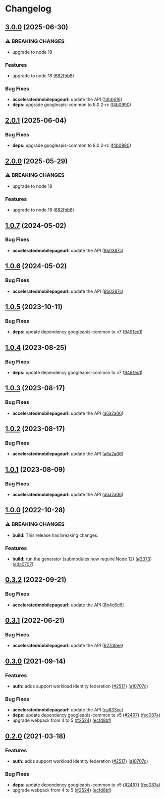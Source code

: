 # Changelog

## [3.0.0](https://github.com/googleapis/google-api-nodejs-client/compare/acceleratedmobilepageurl-v2.0.1...acceleratedmobilepageurl-v3.0.0) (2025-06-30)


### ⚠ BREAKING CHANGES

* upgrade to node 18

### Features

* upgrade to node 18 ([682fbb8](https://github.com/googleapis/google-api-nodejs-client/commit/682fbb869189ae92b3e9a194d37d0548af0c1f92))


### Bug Fixes

* **acceleratedmobilepageurl:** update the API ([1dbb616](https://github.com/googleapis/google-api-nodejs-client/commit/1dbb6165c447bdd022d31773966f62e575989467))
* **deps:** upgrade googleapis-common to 8.0.2-rc ([f4b0990](https://github.com/googleapis/google-api-nodejs-client/commit/f4b099071040cfbcfe4a2e7d487d45ee93b369e0))

## [2.0.1](https://github.com/googleapis/google-api-nodejs-client/compare/acceleratedmobilepageurl-v2.0.0...acceleratedmobilepageurl-v2.0.1) (2025-06-04)


### Bug Fixes

* **deps:** upgrade googleapis-common to 8.0.2-rc ([f4b0990](https://github.com/googleapis/google-api-nodejs-client/commit/f4b099071040cfbcfe4a2e7d487d45ee93b369e0))

## [2.0.0](https://github.com/googleapis/google-api-nodejs-client/compare/acceleratedmobilepageurl-v1.0.7...acceleratedmobilepageurl-v2.0.0) (2025-05-29)


### ⚠ BREAKING CHANGES

* upgrade to node 18

### Features

* upgrade to node 18 ([682fbb8](https://github.com/googleapis/google-api-nodejs-client/commit/682fbb869189ae92b3e9a194d37d0548af0c1f92))

## [1.0.7](https://github.com/googleapis/google-api-nodejs-client/compare/acceleratedmobilepageurl-v1.0.6...acceleratedmobilepageurl-v1.0.7) (2024-05-02)


### Bug Fixes

* **acceleratedmobilepageurl:** update the API ([9b0387c](https://github.com/googleapis/google-api-nodejs-client/commit/9b0387c44997aab7f305900eee6fcb8801d3f7ee))

## [1.0.6](https://github.com/googleapis/google-api-nodejs-client/compare/acceleratedmobilepageurl-v1.0.5...acceleratedmobilepageurl-v1.0.6) (2024-05-02)


### Bug Fixes

* **acceleratedmobilepageurl:** update the API ([9b0387c](https://github.com/googleapis/google-api-nodejs-client/commit/9b0387c44997aab7f305900eee6fcb8801d3f7ee))

## [1.0.5](https://github.com/googleapis/google-api-nodejs-client/compare/acceleratedmobilepageurl-v1.0.4...acceleratedmobilepageurl-v1.0.5) (2023-10-11)


### Bug Fixes

* **deps:** update dependency googleapis-common to v7 ([9491ec1](https://github.com/googleapis/google-api-nodejs-client/commit/9491ec1cdc3c413e7d73edcfcd59cf5c28a7c855))

## [1.0.4](https://github.com/googleapis/google-api-nodejs-client/compare/acceleratedmobilepageurl-v1.0.3...acceleratedmobilepageurl-v1.0.4) (2023-08-25)


### Bug Fixes

* **deps:** update dependency googleapis-common to v7 ([9491ec1](https://github.com/googleapis/google-api-nodejs-client/commit/9491ec1cdc3c413e7d73edcfcd59cf5c28a7c855))

## [1.0.3](https://github.com/googleapis/google-api-nodejs-client/compare/acceleratedmobilepageurl-v1.0.2...acceleratedmobilepageurl-v1.0.3) (2023-08-17)


### Bug Fixes

* **acceleratedmobilepageurl:** update the API ([a6a2a06](https://github.com/googleapis/google-api-nodejs-client/commit/a6a2a06ff1614c70f9f0fbe67f0aad567194474d))

## [1.0.2](https://github.com/googleapis/google-api-nodejs-client/compare/acceleratedmobilepageurl-v1.0.1...acceleratedmobilepageurl-v1.0.2) (2023-08-17)


### Bug Fixes

* **acceleratedmobilepageurl:** update the API ([a6a2a06](https://github.com/googleapis/google-api-nodejs-client/commit/a6a2a06ff1614c70f9f0fbe67f0aad567194474d))

## [1.0.1](https://github.com/googleapis/google-api-nodejs-client/compare/acceleratedmobilepageurl-v1.0.0...acceleratedmobilepageurl-v1.0.1) (2023-08-09)


### Bug Fixes

* **acceleratedmobilepageurl:** update the API ([a6a2a06](https://github.com/googleapis/google-api-nodejs-client/commit/a6a2a06ff1614c70f9f0fbe67f0aad567194474d))

## [1.0.0](https://github.com/googleapis/google-api-nodejs-client/compare/acceleratedmobilepageurl-v0.3.2...acceleratedmobilepageurl-v1.0.0) (2022-10-28)


### ⚠ BREAKING CHANGES

* **build:** This release has breaking changes.

### Features

* **build:** run the generator (submodules now require Node 12) ([#3073](https://github.com/googleapis/google-api-nodejs-client/issues/3073)) ([eda0707](https://github.com/googleapis/google-api-nodejs-client/commit/eda07079dadab46a80b6f9ede618f4f43030169e))

## [0.3.2](https://github.com/googleapis/google-api-nodejs-client/compare/acceleratedmobilepageurl-v0.3.1...acceleratedmobilepageurl-v0.3.2) (2022-09-21)


### Bug Fixes

* **acceleratedmobilepageurl:** update the API ([8b4c6d6](https://github.com/googleapis/google-api-nodejs-client/commit/8b4c6d6c3ca189f3768add531591447963ece26b))

## [0.3.1](https://github.com/googleapis/google-api-nodejs-client/compare/acceleratedmobilepageurl-v0.3.0...acceleratedmobilepageurl-v0.3.1) (2022-06-21)


### Bug Fixes

* **acceleratedmobilepageurl:** update the API ([627d9ee](https://github.com/googleapis/google-api-nodejs-client/commit/627d9eefa5b90a6a04723aabb73eac48a855b6e3))

## [0.3.0](https://www.github.com/googleapis/google-api-nodejs-client/compare/acceleratedmobilepageurl-v0.2.0...acceleratedmobilepageurl-v0.3.0) (2021-09-14)


### Features

* **auth:** adds support workload identity federation ([#2517](https://www.github.com/googleapis/google-api-nodejs-client/issues/2517)) ([a10707c](https://www.github.com/googleapis/google-api-nodejs-client/commit/a10707c477759e7c9ef6360a2fe800856fb600c1))


### Bug Fixes

* **acceleratedmobilepageurl:** update the API ([ca633ec](https://www.github.com/googleapis/google-api-nodejs-client/commit/ca633ecfc1aa91e8a20effa504d35e565d2e8fad))
* **deps:** update dependency googleapis-common to v5 ([#2497](https://www.github.com/googleapis/google-api-nodejs-client/issues/2497)) ([fec087a](https://www.github.com/googleapis/google-api-nodejs-client/commit/fec087abcf3d994dd41c3ffa0a0c12b1f9f09dae))
* upgrade webpack from 4 to 5  ([#2524](https://www.github.com/googleapis/google-api-nodejs-client/issues/2524)) ([ecfd8bf](https://www.github.com/googleapis/google-api-nodejs-client/commit/ecfd8bfcd06e1beabff7ec9a8c4000222379eb8d))

## [0.2.0](https://www.github.com/googleapis/google-api-nodejs-client/compare/acceleratedmobilepageurl-v0.1.0...acceleratedmobilepageurl-v0.2.0) (2021-03-18)


### Features

* **auth:** adds support workload identity federation ([#2517](https://www.github.com/googleapis/google-api-nodejs-client/issues/2517)) ([a10707c](https://www.github.com/googleapis/google-api-nodejs-client/commit/a10707c477759e7c9ef6360a2fe800856fb600c1))


### Bug Fixes

* **deps:** update dependency googleapis-common to v5 ([#2497](https://www.github.com/googleapis/google-api-nodejs-client/issues/2497)) ([fec087a](https://www.github.com/googleapis/google-api-nodejs-client/commit/fec087abcf3d994dd41c3ffa0a0c12b1f9f09dae))
* upgrade webpack from 4 to 5  ([#2524](https://www.github.com/googleapis/google-api-nodejs-client/issues/2524)) ([ecfd8bf](https://www.github.com/googleapis/google-api-nodejs-client/commit/ecfd8bfcd06e1beabff7ec9a8c4000222379eb8d))
